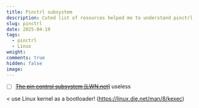 ```yaml
---
title: Pinctrl subsystem
description: Cuted list of resources helped me to understand pinctrl
slug: pinctrl
date: 2025-04-19
tags:
  - pinctrl
  - Linux
weight: 
comments: true
hidden: false
image:
---
```



- [ ] ~~[The pin control subsystem [LWN.net]](https://lwn.net/Articles/468759/)~~ useless


< use Linux kernel as a bootloader! (https://linux.die.net/man/8/kexec)